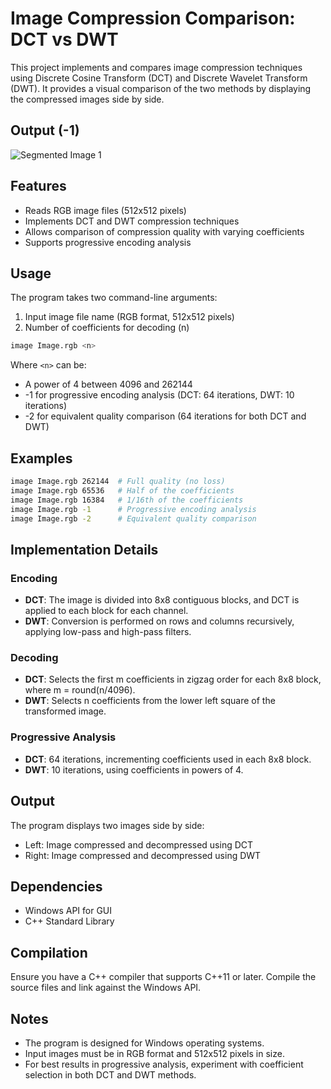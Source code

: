 # Image Compression Comparison: DCT vs DWT

This project implements and compares image compression techniques using Discrete Cosine Transform (DCT) and Discrete Wavelet Transform (DWT). It provides a visual comparison of the two methods by displaying the compressed images side by side.

## Output (-1)
![Segmented Image 1](https://imgur.com/CEcn5KG.gif)

## Features

- Reads RGB image files (512x512 pixels)
- Implements DCT and DWT compression techniques
- Allows comparison of compression quality with varying coefficients
- Supports progressive encoding analysis

## Usage

The program takes two command-line arguments:

1. Input image file name (RGB format, 512x512 pixels)
2. Number of coefficients for decoding (n)

```bash
image Image.rgb <n>
```

Where `<n>` can be:
- A power of 4 between 4096 and 262144
- -1 for progressive encoding analysis (DCT: 64 iterations, DWT: 10 iterations)
- -2 for equivalent quality comparison (64 iterations for both DCT and DWT)

## Examples

```bash
image Image.rgb 262144  # Full quality (no loss)
image Image.rgb 65536   # Half of the coefficients
image Image.rgb 16384   # 1/16th of the coefficients
image Image.rgb -1      # Progressive encoding analysis
image Image.rgb -2      # Equivalent quality comparison
```

## Implementation Details

### Encoding

- **DCT**: The image is divided into 8x8 contiguous blocks, and DCT is applied to each block for each channel.
- **DWT**: Conversion is performed on rows and columns recursively, applying low-pass and high-pass filters.

### Decoding

- **DCT**: Selects the first m coefficients in zigzag order for each 8x8 block, where m = round(n/4096).
- **DWT**: Selects n coefficients from the lower left square of the transformed image.

### Progressive Analysis

- **DCT**: 64 iterations, incrementing coefficients used in each 8x8 block.
- **DWT**: 10 iterations, using coefficients in powers of 4.

## Output

The program displays two images side by side:
- Left: Image compressed and decompressed using DCT
- Right: Image compressed and decompressed using DWT

## Dependencies

- Windows API for GUI
- C++ Standard Library

## Compilation

Ensure you have a C++ compiler that supports C++11 or later. Compile the source files and link against the Windows API.

## Notes

- The program is designed for Windows operating systems.
- Input images must be in RGB format and 512x512 pixels in size.
- For best results in progressive analysis, experiment with coefficient selection in both DCT and DWT methods.
